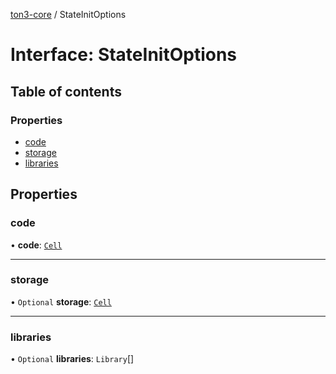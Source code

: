 [ton3-core](../README.md) / StateInitOptions

# Interface: StateInitOptions

## Table of contents

### Properties

- [code](StateInitOptions.md#code)
- [storage](StateInitOptions.md#storage)
- [libraries](StateInitOptions.md#libraries)

## Properties

### code

• **code**: [`Cell`](../classes/Cell.md)

___

### storage

• `Optional` **storage**: [`Cell`](../classes/Cell.md)

___

### libraries

• `Optional` **libraries**: `Library`[]
